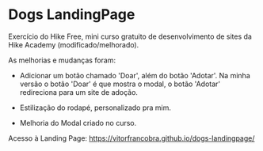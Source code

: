 # Dogs LandingPage
Exercício do Hike Free, mini curso gratuito de desenvolvimento de sites da Hike Academy (modificado/melhorado).

As melhorias e mudanças foram:

- Adicionar um botão chamado 'Doar', além do botão 'Adotar'.
Na minha versão o botão 'Doar' é que mostra o modal, o botão 'Adotar' redireciona para um site de adoção.

- Estilização do rodapé, personalizado pra mim.

- Melhoria do Modal criado no curso.

Acesso à Landing Page: https://vitorfrancobra.github.io/dogs-landingpage/
